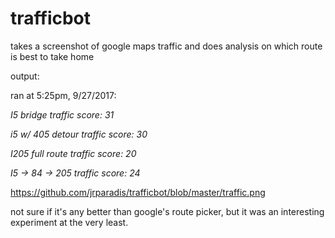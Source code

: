 # trafficbot
takes a screenshot of google maps traffic and does analysis on which route is best to take home

output:

ran at 5:25pm, 9/27/2017:

<i>
I5 bridge traffic score: 31

i5 w/ 405 detour traffic score: 30

I205 full route traffic score: 20

I5 -> 84 -> 205 traffic score: 24
</i>

https://github.com/jrparadis/trafficbot/blob/master/traffic.png


not sure if it's any better than google's route picker, but it was an interesting experiment at the very least.

